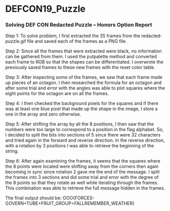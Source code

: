 # DEFCON19_Puzzle

### Solving DEF CON Redacted Puzzle – Honors Option Report

Step 1: To solve problem, I first extracted the 35 frames from the redacted-puzzle.gif file and saved each of the frames as a PNG file.  

Step 2: Since all the frames that were extracted were black, no information can be gathered from them.  I used the putpalette method and converted each frame to RGB so that the shapes can be differentiated.  I overwrote the previously saved frames to these new frames with the reset color table.

Step 3: After inspecting some of the frames, we saw that each frame made up pieces of an octagon.  I then researched the formula for an octagon and after some trial and error with the angles was able to plot squares where the eight points for the octagon are on all the frames.  

Step 4: I then checked the background pixels for the squares and if there was at least one blue pixel that made up the shape in the image, I store a one in the array and zero otherwise.  

Step 5: After shifting the array by all the 8 positions, I then saw that the numbers were too large to correspond to a position in the flag alphabet.  So, I decided to split the bits into sections of 5 since there were 32 characters and tried again in the forward and reverse direction.  In the reverse direction, with a rotation by 3 positions I was able to retrieve the beginning of the string. 

Step 6: After again examining the frames, it seems that the squares where the 8 points were located were shifting away from the corners then again becoming in sync since rotation 2 gave me the end of the message. I split the frames into 3 sections and did some trial and error with the degree of the 8 points so that they rotate as well while iterating through the frames.  This combination was able to retrieve the full message hidden in the frames.

The final output should be: OOO{FORCES-GOVERN+TUBE+FRUIT_GROUP=FALLREMEMBER_WEATHER}
